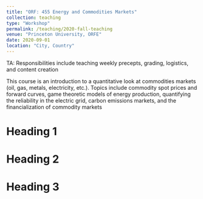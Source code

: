 ```yaml
---
title: "ORF: 455 Energy and Commodities Markets"
collection: teaching
type: "Workshop"
permalink: /teaching/2020-fall-teaching
venue: "Princeton University, ORFE"
date: 2020-09-01
location: "City, Country"
---
```


TA: Responsibilities include teaching weekly precepts, grading, logistics, and content creation

This course is an introduction to a quantitative look at commodities markets (oil, gas, metals, electricity, etc.). Topics include commodity spot prices and forward curves, game theoretic models of energy production, quantifying the reliability in the electric grid, carbon emissions markets, and the financialization of commodity markets


Heading 1
======

Heading 2
======

Heading 3
======
